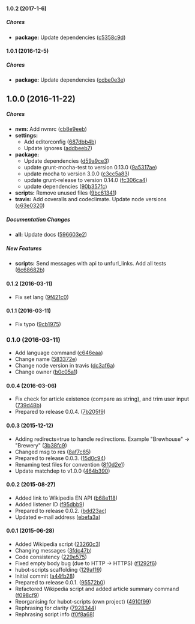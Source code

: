 #### 1.0.2 (2017-1-6)

##### Chores

* **package:** Update dependencies ([c5358c9d](https://github.com/lgaticaq/hubot-wikipedia-lang/commit/c5358c9de910fdcf683a510103a01d8e522f66bc))

#### 1.0.1 (2016-12-5)

##### Chores

* **package:** Update dependencies ([ccbe0e3e](https://github.com/lgaticaq/hubot-wikipedia-lang/commit/ccbe0e3e6e7958cf3b70f799b74fd68a85a93430))

## 1.0.0 (2016-11-22)

##### Chores

* **nvm:** Add nvmrc ([cb8e9eeb](https://github.com/lgaticaq/hubot-wikipedia-lang/commit/cb8e9eebd25e2e9e21c4603c93d81326187a246e))
* **settings:**
  * Add editorconfig ([687dbb4b](https://github.com/lgaticaq/hubot-wikipedia-lang/commit/687dbb4b0f243b14c6fb2f01cf0f7fd339ff377e))
  * Update ignores ([addbeeb7](https://github.com/lgaticaq/hubot-wikipedia-lang/commit/addbeeb7b86d7417944d3e06aa98e405dfa2d78a))
* **package:**
  * Update dependencies ([d59a9ce3](https://github.com/lgaticaq/hubot-wikipedia-lang/commit/d59a9ce349436dc4c1cc01ff96543f55f8ae829c))
  * update grunt-mocha-test to version 0.13.0 ([9a5317ae](https://github.com/lgaticaq/hubot-wikipedia-lang/commit/9a5317aea1efde72b774338bbf5894d73ca17cce))
  * update mocha to version 3.0.0 ([c3cc5a83](https://github.com/lgaticaq/hubot-wikipedia-lang/commit/c3cc5a839b7e04497d4174a9ac22674b863c78ab))
  * update grunt-release to version 0.14.0 ([fc306ca4](https://github.com/lgaticaq/hubot-wikipedia-lang/commit/fc306ca429d6959258f0e00e3893d453dacd1dc5))
  * update dependencies ([90b357fc](https://github.com/lgaticaq/hubot-wikipedia-lang/commit/90b357fc5139590b8e871cbf3c376ce8b2797702))
* **scripts:** Remove unused files ([9bc61341](https://github.com/lgaticaq/hubot-wikipedia-lang/commit/9bc61341990e91d95a1fd36f56de1982154ebc9d))
* **travis:** Add coveralls and codeclimate. Update node versions ([c63e0320](https://github.com/lgaticaq/hubot-wikipedia-lang/commit/c63e03209cb8eb74b068ba1824f67c6228110dc6))

##### Documentation Changes

* **all:** Update docs ([596603e2](https://github.com/lgaticaq/hubot-wikipedia-lang/commit/596603e26ec6b54c7cb6c62f5f44ac0cccf3b3cd))

##### New Features

* **scripts:** Send messages with api to unfurl_links. Add all tests ([6c68682b](https://github.com/lgaticaq/hubot-wikipedia-lang/commit/6c68682b3fde0ea10e53c1f80a9163f0a4c6bcfd))

#### 0.1.2 (2016-03-11)

* Fix set lang ([9f421c0](https://github.com/lgaticaq/hubot-wikipedia-lang/commit/9f421c0))

#### 0.1.1 (2016-03-11)

* Fix typo ([9cb1975](https://github.com/lgaticaq/hubot-wikipedia-lang/commit/9cb1975))

### 0.1.0 (2016-03-11)

* Add language command ([c646eaa](https://github.com/lgaticaq/hubot-wikipedia-lang/commit/c646eaa))
* Change name ([583372e](https://github.com/lgaticaq/hubot-wikipedia-lang/commit/583372e))
* Change node version in travis ([dc3af6a](https://github.com/lgaticaq/hubot-wikipedia-lang/commit/dc3af6a))
* Change owner ([b0c05a1](https://github.com/lgaticaq/hubot-wikipedia-lang/commit/b0c05a1))

#### 0.0.4 (2016-03-06)

* Fix check for article existence (compare as string), and trim user input ([739d48b](https://github.com/lgaticaq/hubot-wikipedia-lang/commit/739d48b))
* Prepared to release 0.0.4. ([7b205f9](https://github.com/lgaticaq/hubot-wikipedia-lang/commit/7b205f9))

#### 0.0.3 (2015-12-12)

* Adding redirects=true to handle redirections. Example "Brewhouse" -> "Brewery" ([3b38fc9](https://github.com/lgaticaq/hubot-wikipedia-lang/commit/3b38fc9))
* Changed msg to res ([8af7c65](https://github.com/lgaticaq/hubot-wikipedia-lang/commit/8af7c65))
* Prepared to release 0.0.3. ([15d0c94](https://github.com/lgaticaq/hubot-wikipedia-lang/commit/15d0c94))
* Renaming test files for convention ([8f0d2e1](https://github.com/lgaticaq/hubot-wikipedia-lang/commit/8f0d2e1))
* Update matchdep to v1.0.0 ([464b390](https://github.com/lgaticaq/hubot-wikipedia-lang/commit/464b390))

#### 0.0.2 (2015-08-27)

* Added link to Wikipedia EN API ([b68e118](https://github.com/lgaticaq/hubot-wikipedia-lang/commit/b68e118))
* Added listener ID ([f95dbb9](https://github.com/lgaticaq/hubot-wikipedia-lang/commit/f95dbb9))
* Prepared to release 0.0.2. ([bdd23ac](https://github.com/lgaticaq/hubot-wikipedia-lang/commit/bdd23ac))
* Updated e-mail address ([ebefa3a](https://github.com/lgaticaq/hubot-wikipedia-lang/commit/ebefa3a))

#### 0.0.1 (2015-06-28)

* Added Wikipedia script ([23260c3](https://github.com/lgaticaq/hubot-wikipedia-lang/commit/23260c3))
* Changing messages ([3fdc47b](https://github.com/lgaticaq/hubot-wikipedia-lang/commit/3fdc47b))
* Code consistency ([229e575](https://github.com/lgaticaq/hubot-wikipedia-lang/commit/229e575))
* Fixed empty body bug (due to HTTP -> HTTPS) ([f1292f6](https://github.com/lgaticaq/hubot-wikipedia-lang/commit/f1292f6))
* hubot-scripts scaffolding ([129af19](https://github.com/lgaticaq/hubot-wikipedia-lang/commit/129af19))
* Initial commit ([a44fb28](https://github.com/lgaticaq/hubot-wikipedia-lang/commit/a44fb28))
* Prepared to release 0.0.1. ([95572b0](https://github.com/lgaticaq/hubot-wikipedia-lang/commit/95572b0))
* Refactored Wikipedia script and added article summary command ([f098cf9](https://github.com/lgaticaq/hubot-wikipedia-lang/commit/f098cf9))
* Reorganising for hubot-scripts (own project) ([4910f99](https://github.com/lgaticaq/hubot-wikipedia-lang/commit/4910f99))
* Rephrasing for clarity ([7928344](https://github.com/lgaticaq/hubot-wikipedia-lang/commit/7928344))
* Rephrasing script info ([f0f8a68](https://github.com/lgaticaq/hubot-wikipedia-lang/commit/f0f8a68))
